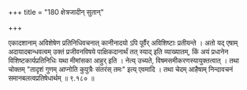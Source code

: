 +++
title = "180 क्षेत्रजादीन् सुतान्"

+++

एकादशानाम् अविशेषेण प्रतिनिधिवचनात् कानीनादयो ऽपि पूर्वैर् अविशिष्टाः प्रतीयन्ते । अतो यद् एषाम् अदायादबान्धवत्वम् उक्तं प्रजीवनविषये पाक्षिकदानार्थं तत् स्याद् इति व्याख्यातम्, किं अयं प्रधानेन विशिष्टकार्यप्रतिनिधिः यथा मीमांसका आहुर् इति । नेत्य् उच्यते, विषमसमीकरणस्यायुक्तत्वात् । तथा चोक्तम् "तादृशं गुणम् आप्नोति कुपुत्रैः संतरंस् तमः" इत्य् एवमादि । तथा चेदम् आहैषाम् निन्दावचनं समानबलत्वप्रतिषेधार्थम् ॥ ९.१८० ॥